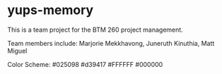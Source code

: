 # yups-memory

This is a team project for the BTM 260 project management.

Team members include: Marjorie Mekkhavong, Juneruth Kinuthia, Matt Miguel

Color Scheme: #025098 #d39417 #FFFFFF #000000
